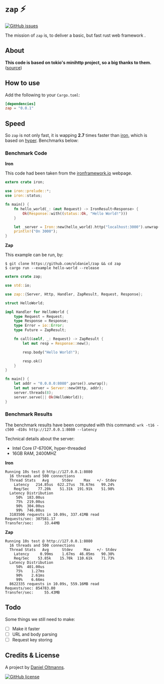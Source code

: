# `zap` :zap:

[![GitHub issues](https://img.shields.io/github/issues/oldaniel/zap.svg)](https://github.com/oldaniel/zap/issues)

The mission of `zap` is, to deliver a basic, but fast rust web framework .

## About

**This code is based on tokio's minihttp project, so a big thanks to them.** ([source](https://github.com/tokio-rs/tokio-minihttp))

## How to use

Add the following to your `Cargo.toml`:
```toml
[dependencies]
zap = "0.0.1"
```

## Speed

So `zap` is not only fast, it is wapping **2.7** times faster than [iron](https://github.com/iron/iron), which is based on [hyper](https://github.com/hyperium/hyper). Benchmarks below:

### Benchmark Code

**Iron**

This code had been taken from the [ironframework.io](http://ironframework.io) webpage.

```rust
extern crate iron;

use iron::prelude::*;
use iron::status;

fn main() {
    fn hello_world(_: &mut Request) -> IronResult<Response> {
        Ok(Response::with((status::Ok, "Hello World!")))
    }

    let _server = Iron::new(hello_world).http("localhost:3000").unwrap();
    println!("On 3000");
}
```

**Zap**

This example can be run, by:

```
$ git clone https://github.com/oldaniel/zap && cd zap
$ cargo run --example hello-world --release
```

```rust
extern crate zap;

use std::io;

use zap::{Server, Http, Handler, ZapResult, Request, Response};

struct HelloWorld;

impl Handler for HelloWorld {
    type Request = Request;
    type Response = Response;
    type Error = io::Error;
    type Future = ZapResult;

    fn call(&self, _: Request) -> ZapResult {
        let mut resp = Response::new();

        resp.body("Hello World!");

        resp.ok()
    }
}

fn main() {
    let addr = "0.0.0.0:8080".parse().unwrap();
    let mut server = Server::new(Http, addr);
    server.threads(8);
    server.serve(|| Ok(HelloWorld));
}
```

### Benchmark Results

The benchmark results have been computed with this command: `wrk -t16 -c500 -d10s http://127.0.0.1:8080 --latency`

Technical details about the server:

- Intel Core I7-6700K, hyper-threaded
- 16GB RAM, 2400MHZ

**Iron**

```
Running 10s test @ http://127.0.0.1:8080
  16 threads and 500 connections
  Thread Stats   Avg      Stdev     Max   +/- Stdev
    Latency   214.85us  622.27us  78.67ms   99.24%
    Req/Sec    77.20k    51.31k  191.91k    51.98%
  Latency Distribution
     50%  183.00us
     75%  219.00us
     90%  304.00us
     99%  746.00us
  3103506 requests in 10.09s, 337.41MB read
Requests/sec: 307581.17
Transfer/sec:     33.44MB
```

**Zap**

```
Running 10s test @ http://127.0.0.1:8080
  16 threads and 500 connections
  Thread Stats   Avg      Stdev     Max   +/- Stdev
    Latency     0.99ms    1.67ms  46.05ms   90.30%
    Req/Sec    53.85k    15.70k  110.61k    71.73%
  Latency Distribution
     50%  401.00us
     75%    1.27ms
     90%    2.61ms
     99%    6.66ms
  8622335 requests in 10.09s, 559.16MB read
Requests/sec: 854783.80
Transfer/sec:     55.43MB
```

## Todo

Some things we still need to make:

- [ ] Make it faster
- [ ] URL and body parsing
- [ ] Request key storing

## Credits & License

A project by [Daniel Oltmanns](https://github.com/oldaniel).

[![GitHub license](https://img.shields.io/badge/license-MIT-blue.svg)](https://raw.githubusercontent.com/oltmannsdaniel/zap/master/LICENSE)
